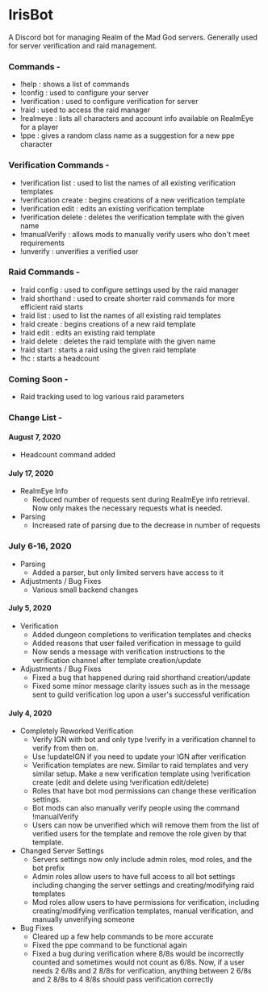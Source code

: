 # IrisBot
A Discord bot for managing Realm of the Mad God servers. Generally used for server verification and raid management.

### Commands -
* !help : shows a list of commands
* !config : used to configure your server
* !verification : used to configure verification for server
* !raid : used to access the raid manager
* !realmeye : lists all characters and account info available on RealmEye for a player
* !ppe : gives a random class name as a suggestion for a new ppe character

### Verification Commands -
* !verification list : used to list the names of all existing verification templates
* !verification create : begins creations of a new verification template
* !verification edit : edits an existing verification template
* !verification delete : deletes the verification template with the given name
* !manualVerify : allows mods to manually verify users who don't meet requirements
* !unverify : unverifies a verified user

### Raid Commands -
* !raid config : used to configure settings used by the raid manager
* !raid shorthand : used to create shorter raid commands for more efficient raid starts
* !raid list : used to list the names of all existing raid templates
* !raid create : begins creations of a new raid template
* !raid edit : edits an existing raid template
* !raid delete : deletes the raid template with the given name
* !raid start : starts a raid using the given raid template
* !hc : starts a headcount

### Coming Soon - 
* Raid tracking used to log various raid parameters

### Change List -
#### August 7, 2020
* Headcount command added

#### July 17, 2020
* RealmEye Info
  * Reduced number of requests sent during RealmEye info retrieval. Now only makes the necessary requests what is needed.
* Parsing
  * Increased rate of parsing due to the decrease in number of requests

### July 6-16, 2020
* Parsing
  * Added a parser, but only limited servers have access to it
* Adjustments / Bug Fixes
  * Various small backend changes

#### July 5, 2020
* Verification
  * Added dungeon completions to verification templates and checks
  * Added reasons that user failed verification in message to guild
  * Now sends a message with verification instructions to the verification channel after template creation/update
* Adjustments / Bug Fixes
  * Fixed a bug that happened during raid shorthand creation/update
  * Fixed some minor message clarity issues such as in the message sent to guild verification log upon a user's successful verification

#### July 4, 2020
* Completely Reworked Verification
  * Verify IGN with bot and only type !verify in a verification channel to verify from then on.
  * Use !updateIGN if you need to update your IGN after verification
  * Verification templates are new. Similar to raid templates and very similar setup. Make a new verification template using !verification create (edit and delete using !verification edit/delete)
  * Roles that have bot mod permissions can change these verification settings.
  * Bot mods can also manually verify people using the command !manualVerify
  * Users can now be unverified which will remove them from the list of verified users for the template and remove the role given by that template.
* Changed Server Settings
  * Servers settings now only include admin roles, mod roles, and the bot prefix
  * Admin roles allow users to have full access to all bot settings including changing the server settings and creating/modifying raid templates
  * Mod roles allow users to have permissions for verification, including creating/modifying verification templates, manual verification, and manually unverifying someone
* Bug Fixes
  * Cleared up a few help commands to be more accurate
  * Fixed the ppe command to be functional again
  * Fixed a bug during verification where 8/8s would be incorrectly counted and sometimes would not count as 6/8s. Now, if a user needs 2 6/8s and 2 8/8s for verification, anything between 2 6/8s and 2 8/8s to 4 8/8s should pass verification correctly